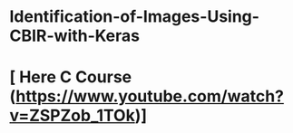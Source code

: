 # Identification-of-Images-Using-CBIR-with-Keras


# [ Here C Course (https://www.youtube.com/watch?v=ZSPZob_1TOk)]
